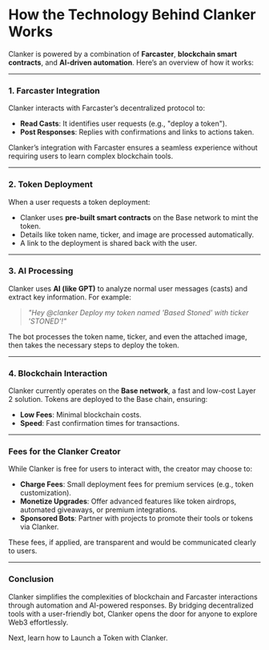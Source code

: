 # How the Technology Behind Clanker Works

Clanker is powered by a combination of **Farcaster**, **blockchain smart contracts**, and **AI-driven automation**. Here’s an overview of how it works:

***

### 1. Farcaster Integration

Clanker interacts with Farcaster’s decentralized protocol to:

* **Read Casts**: It identifies user requests (e.g., "deploy a token").
* **Post Responses**: Replies with confirmations and links to actions taken.

Clanker’s integration with Farcaster ensures a seamless experience without requiring users to learn complex blockchain tools.

***

### 2. Token Deployment

When a user requests a token deployment:

* Clanker uses **pre-built smart contracts** on the Base network to mint the token.
* Details like token name, ticker, and image are processed automatically.
* A link to the deployment is shared back with the user.

***

### 3. AI Processing

Clanker uses **AI (like GPT)** to analyze normal user messages (casts) and extract key information. For example:

> _"Hey @clanker Deploy my token named 'Based Stoned' with ticker 'STONED'!"_

The bot processes the token name, ticker, and even the attached image, then takes the necessary steps to deploy the token.

***

### 4. Blockchain Interaction

Clanker currently operates on the **Base network**, a fast and low-cost Layer 2 solution. Tokens are deployed to the Base chain, ensuring:

* **Low Fees**: Minimal blockchain costs.
* **Speed**: Fast confirmation times for transactions.

***

### Fees for the Clanker Creator

While Clanker is free for users to interact with, the creator may choose to:

* **Charge Fees**: Small deployment fees for premium services (e.g., token customization).
* **Monetize Upgrades**: Offer advanced features like token airdrops, automated giveaways, or premium integrations.
* **Sponsored Bots**: Partner with projects to promote their tools or tokens via Clanker.

These fees, if applied, are transparent and would be communicated clearly to users.

***

### Conclusion

Clanker simplifies the complexities of blockchain and Farcaster interactions through automation and AI-powered responses. By bridging decentralized tools with a user-friendly bot, Clanker opens the door for anyone to explore Web3 effortlessly.

Next, learn how to Launch a Token with Clanker.
